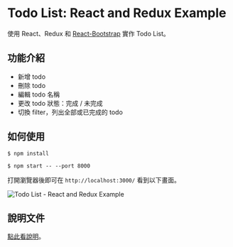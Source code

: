 # Todo List: React and Redux Example
使用 React、Redux 和 [React-Bootstrap](https://react-bootstrap.github.io) 實作 Todo List。

## 功能介紹
- 新增 todo
- 刪除 todo
- 編輯 todo 名稱
- 更改 todo 狀態：完成 / 未完成
- 切換 filter，列出全部或已完成的 todo

## 如何使用
```
$ npm install

$ npm start -- --port 8000
```

打開瀏覽器後即可在 `http://localhost:3000/` 看到以下畫面。

![Todo List -  React and Redux Example](https://cythilya.github.io/assets/2017-04-01-todo-list-react-and-redux-example.gif)

## 說明文件
[點此看說明](https://cythilya.github.io/2017/04/01/todo-list-react-and-redux-example)。
